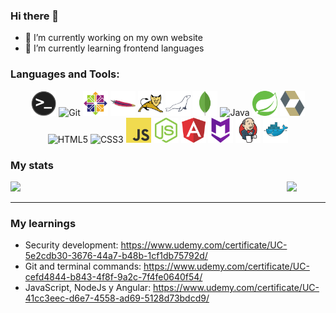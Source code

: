 ### Hi there 👋

- 🔭 I’m currently working on my own website
- 🌱 I’m currently learning frontend languages


### **Languages and Tools:**

<p align="center">
  <img title="Terminal" height="40" src="https://raw.githubusercontent.com/github/explore/80688e429a7d4ef2fca1e82350fe8e3517d3494d/topics/terminal/terminal.png" alt="Terminal">
  <img title="Git" height="40" src="https://github.com/zumrudu-anka/zumrudu-anka/blob/master/images/git-original.svg" alt=Git>
  <img title="CentOS" height="40" src="https://github.com/FreyVik/freyvik/blob/main/icons/centos-icon.svg" alt="CentOS">
  <img title="Apache" height="40" src="https://github.com/FreyVik/freyvik/blob/main/icons/apache-icon.svg" alt="Apache">
  <img title="Tomcat" height="40" src="https://github.com/FreyVik/freyvik/blob/main/icons/apache_tomcat-icon.svg" alt="Tomcat">
  <img title="MariaDB" height="40" src="https://github.com/FreyVik/freyvik/blob/main/icons/mariadb-icon.svg" alt="MariaDB">
  <img title="MongoDB" height="40" src="https://github.com/FreyVik/freyvik/blob/main/icons/mongodb-icon.svg" alt="MongoDB">
  <img title="Java" height="40" src="https://github.com/zumrudu-anka/zumrudu-anka/blob/master/images/java-original.svg" alt="Java">
  <img title="Spring" height="40" src="https://github.com/FreyVik/freyvik/blob/main/icons/springio-icon.svg" alt="Spring">
  <img title="Hibernate" height="40" src="https://github.com/FreyVik/freyvik/blob/main/icons/hibernate-icon.svg" alt="Hibernate">
  <img title="HTML5" height="40" src="https://github.com/zumrudu-anka/zumrudu-anka/blob/master/images/html5.svg" alt="HTML5">  
  <img title="CSS3" height="40" src="https://github.com/zumrudu-anka/zumrudu-anka/blob/master/images/css.svg" alt="CSS3">  
  <img title="Javascript" height="40" src="https://raw.githubusercontent.com/github/explore/80688e429a7d4ef2fca1e82350fe8e3517d3494d/topics/javascript/javascript.png" alt="Javascript">
  <img title="NodeJS" height="40" src="https://github.com/FreyVik/freyvik/blob/main/icons/nodejs-icon.svg" alt="NodeJS">
  <img title="Angular" height="40" src="https://github.com/FreyVik/freyvik/blob/main/icons/angular-icon.svg" alt="Angular">
  <img title="Markdown" height="40" src="https://github.com/FreyVik/freyvik/blob/main/icons/markdown-here-icon.svg" alt="Markdown">
  <img title="Jenkins" height="40" src="https://github.com/FreyVik/freyvik/blob/main/icons/jenkins-icon.svg" alt="Jenkins">
  <img title="Docker" height="40" src="https://github.com/FreyVik/freyvik/blob/main/icons/docker-icon.svg" alt="Docker">
</p>


### **My stats**

<p align=center>
  <div align=center>
    <img align="left" width=396 src="https://github-readme-stats.vercel.app/api?username=freyvik&show_icons=true&theme=dracula" />
  </div>
  <div align=center>
    <img align="rigth" width=396 src="https://github-readme-stats.vercel.app/api/top-langs/?username=freyvik&layout=compact&theme=dracula" />
  </div>
</p>

----------------

### **My learnings**

- Security development: https://www.udemy.com/certificate/UC-5e2cdb30-3676-44a7-b48b-1cf1db75792d/
- Git and terminal commands: https://www.udemy.com/certificate/UC-cefd4844-b843-4f8f-9a2c-7f4fe0640f54/
- JavaScript, NodeJs y Angular: https://www.udemy.com/certificate/UC-41cc3eec-d6e7-4558-ad69-5128d73bdcd9/

<!--
**FreyVik/freyvik** is a ✨ _special_ ✨ repository because its `README.md` (this file) appears on your GitHub profile.

Here are some ideas to get you started:

- 🔭 I’m currently working on ...
- 🌱 I’m currently learning ...
- 👯 I’m looking to collaborate on ...
- 🤔 I’m looking for help with ...
- 💬 Ask me about ...
- 📫 How to reach me: ...
- 😄 Pronouns: ...
- ⚡ Fun fact: ...
-->
